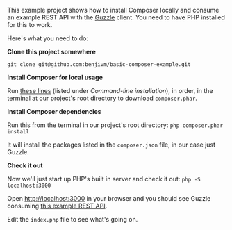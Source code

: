 This example project shows how to install Composer locally and consume an example REST API with the [Guzzle](https://github.com/guzzle/guzzle) client. You need to have PHP installed for this to work.

Here's what you need to do:

**Clone this project somewhere**

`git clone git@github.com:benjivm/basic-composer-example.git`

**Install Composer for local usage**

Run [these lines](https://getcomposer.org/download/) (listed under *Command-line installation*), in order, in the terminal at our project's root directory to download `composer.phar`.

**Install Composer dependencies**

Run this from the terminal in our project's root directory:
`php composer.phar install`

It will install the packages listed in the `composer.json` file, in our case just Guzzle.

**Check it out**

Now we'll just start up PHP's built in server and check it out:
`php -S localhost:3000`

Open [http://localhost:3000](http://localhost:3000) in your browser and you should see Guzzle consuming [this example REST API](https://jsonplaceholder.typicode.com/).

Edit the `index.php` file to see what's going on.